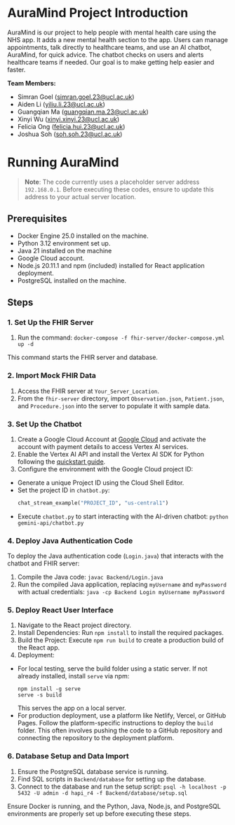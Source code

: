 # AuraMind Project Introduction

AuraMind is our project to help people with mental health care using the NHS app. It adds a new mental health section to the app. Users can manage appointments, talk directly to healthcare teams, and use an AI chatbot, AuraMind, for quick advice. The chatbot checks on users and alerts healthcare teams if needed. Our goal is to make getting help easier and faster.

**Team Members:**
- Simran Goel (simran.goel.23@ucl.ac.uk)
- Aiden Li (yiliu.li.23@ucl.ac.uk)
- Guangqian Ma (guangqian.ma.23@ucl.ac.uk)
- Xinyi Wu (xinyi.xinyi.23@ucl.ac.uk)
- Felicia Ong (felicia.hui.23@ucl.ac.uk)
- Joshua Soh (soh.soh.23@ucl.ac.uk)

# Running AuraMind

> **Note**: The code currently uses a placeholder server address `192.168.0.1`. Before executing these codes, ensure to update this address to your actual server location.

## Prerequisites
- Docker Engine 25.0 installed on the machine.
- Python 3.12 environment set up.
- Java 21 installed on the machine
- Google Cloud account.
- Node.js 20.11.1 and npm (included) installed for React application deployment.
- PostgreSQL installed on the machine.

## Steps

### 1. Set Up the FHIR Server
1. Run the command: `docker-compose -f fhir-server/docker-compose.yml up -d`

This command starts the FHIR server and database.

### 2. Import Mock FHIR Data
1. Access the FHIR server at `Your_Server_Location`.
2. From the `fhir-server` directory, import `Observation.json`, `Patient.json`, and `Procedure.json` into the server to populate it with sample data.

### 3. Set Up the Chatbot
1. Create a Google Cloud Account at [Google Cloud](https://cloud.google.com) and activate the account with payment details to access Vertex AI services.
2. Enable the Vertex AI API and install the Vertex AI SDK for Python following the [quickstart guide](https://cloud.google.com/vertex-ai/generative-ai/docs/start/quickstarts/quickstart-multimodal).
3. Configure the environment with the Google Cloud project ID:
 - Generate a unique Project ID using the Cloud Shell Editor.
 - Set the project ID in `chatbot.py`:
   ```python
   chat_stream_example("PROJECT_ID", "us-central1")
   ```
- Execute `chatbot.py` to start interacting with the AI-driven chatbot: `python gemini-api/chatbot.py`

### 4. Deploy Java Authentication Code
To deploy the Java authentication code (`Login.java`) that interacts with the chatbot and FHIR server:
1. Compile the Java code: `javac Backend/Login.java`
2. Run the compiled Java application, replacing `myUsername` and `myPassword` with actual credentials: `java -cp Backend Login myUsername myPassword`

### 5. Deploy React User Interface
1. Navigate to the React project directory.
2. Install Dependencies: Run `npm install` to install the required packages.
3. Build the Project: Execute `npm run build` to create a production build of the React app.
4. Deployment:
  - For local testing, serve the build folder using a static server. If not already installed, install `serve` via npm:
    ```
    npm install -g serve
    serve -s build
    ```
    This serves the app on a local server.
  - For production deployment, use a platform like Netlify, Vercel, or GitHub Pages. Follow the platform-specific instructions to deploy the `build` folder. This often involves pushing the code to a GitHub repository and connecting the repository to the deployment platform.

### 6. Database Setup and Data Import

1. Ensure the PostgreSQL database service is running.
2. Find SQL scripts in `Backend/database` for setting up the database.
3. Connect to the database and run the setup script: `psql -h localhost -p 5432 -U admin -d hapi_r4 -f Backend/database/setup.sql`

Ensure Docker is running, and the Python, Java, Node.js, and PostgreSQL environments are properly set up before executing these steps.
